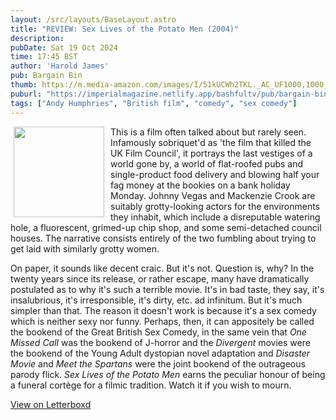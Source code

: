 ```yaml
---
layout: /src/layouts/BaseLayout.astro
title: "REVIEW: Sex Lives of the Potato Men (2004)"
description: 
pubDate: Sat 19 Oct 2024
time: 17:45 BST
author: 'Harold James'
pub: Bargain Bin
thumb: https://m.media-amazon.com/images/I/51kUCWh2TKL._AC_UF1000,1000_QL80_.jpg
puburl: "https://imperialmagazine.netlify.app/bashfultv/pub/bargain-bin"
tags: ["Andy Humphries", "British film", "comedy", "sex comedy"]
---
```

<img src="https://m.media-amazon.com/images/I/51kUCWh2TKL._AC_UF1000,1000_QL80_.jpg" style="width:145px;height:auto;float:left;padding-right:10px;padding-left:5px;">

This is a film often talked about but rarely seen. Infamously sobriquet'd as 'the film that killed the UK Film Council', it portrays the last vestiges of a world gone by, a world of flat-roofed pubs and single-product food delivery and blowing half your fag money at the bookies on a bank holiday Monday. Johnny Vegas and Mackenzie Crook are suitably grotty-looking actors for the environments they inhabit, which include a disreputable watering hole, a fluorescent, grimed-up chip shop, and some semi-detached council houses. The narrative consists entirely of the two fumbling about trying to get laid with similarly grotty women. 

On paper, it sounds like decent craic. But it's not. Question is, why? In the twenty years since its release, or rather escape, many have dramatically postulated as to why it's such a terrible movie. It's in bad taste, they say, it's insalubrious, it's irresponsible, it's dirty, etc. ad infinitum. But it's much simpler than that. The reason it doesn't work is because it's a sex comedy which is neither sexy nor funny. Perhaps, then, it can appositely be called the bookend of the Great British Sex Comedy, in the same vein that <i>One Missed Call</i> was the bookend of J-horror and the <i>Divergent</i> movies were the bookend of the Young Adult dystopian novel adaptation and <i>Disaster Movie</i> and <i>Meet the Spartans</i> were the joint bookend of the outrageous parody flick. <i>Sex Lives of the Potato Men</i> earns the peculiar honour of being a funeral cortège for a filmic tradition. Watch it if you wish to mourn.

<a href="https://letterboxd.com/for_you_bruce/film/sex-lives-of-the-potato-men/1/" target="_blank" rel="noopener noreferrer">View on Letterboxd</a>